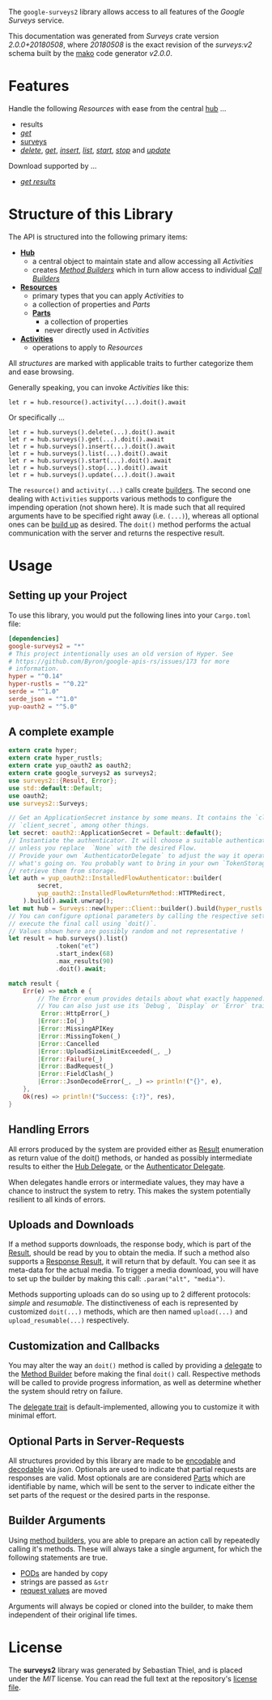 <!---
DO NOT EDIT !
This file was generated automatically from 'src/mako/api/README.md.mako'
DO NOT EDIT !
-->
The `google-surveys2` library allows access to all features of the *Google Surveys* service.

This documentation was generated from *Surveys* crate version *2.0.0+20180508*, where *20180508* is the exact revision of the *surveys:v2* schema built by the [mako](http://www.makotemplates.org/) code generator *v2.0.0*.
# Features

Handle the following *Resources* with ease from the central [hub](https://docs.rs/google-surveys2/2.0.0+20180508/google_surveys2/Surveys) ... 

* results
 * [*get*](https://docs.rs/google-surveys2/2.0.0+20180508/google_surveys2/api::ResultGetCall)
* [surveys](https://docs.rs/google-surveys2/2.0.0+20180508/google_surveys2/api::Survey)
 * [*delete*](https://docs.rs/google-surveys2/2.0.0+20180508/google_surveys2/api::SurveyDeleteCall), [*get*](https://docs.rs/google-surveys2/2.0.0+20180508/google_surveys2/api::SurveyGetCall), [*insert*](https://docs.rs/google-surveys2/2.0.0+20180508/google_surveys2/api::SurveyInsertCall), [*list*](https://docs.rs/google-surveys2/2.0.0+20180508/google_surveys2/api::SurveyListCall), [*start*](https://docs.rs/google-surveys2/2.0.0+20180508/google_surveys2/api::SurveyStartCall), [*stop*](https://docs.rs/google-surveys2/2.0.0+20180508/google_surveys2/api::SurveyStopCall) and [*update*](https://docs.rs/google-surveys2/2.0.0+20180508/google_surveys2/api::SurveyUpdateCall)


Download supported by ...

* [*get results*](https://docs.rs/google-surveys2/2.0.0+20180508/google_surveys2/api::ResultGetCall)



# Structure of this Library

The API is structured into the following primary items:

* **[Hub](https://docs.rs/google-surveys2/2.0.0+20180508/google_surveys2/Surveys)**
    * a central object to maintain state and allow accessing all *Activities*
    * creates [*Method Builders*](https://docs.rs/google-surveys2/2.0.0+20180508/google_surveys2/client::MethodsBuilder) which in turn
      allow access to individual [*Call Builders*](https://docs.rs/google-surveys2/2.0.0+20180508/google_surveys2/client::CallBuilder)
* **[Resources](https://docs.rs/google-surveys2/2.0.0+20180508/google_surveys2/client::Resource)**
    * primary types that you can apply *Activities* to
    * a collection of properties and *Parts*
    * **[Parts](https://docs.rs/google-surveys2/2.0.0+20180508/google_surveys2/client::Part)**
        * a collection of properties
        * never directly used in *Activities*
* **[Activities](https://docs.rs/google-surveys2/2.0.0+20180508/google_surveys2/client::CallBuilder)**
    * operations to apply to *Resources*

All *structures* are marked with applicable traits to further categorize them and ease browsing.

Generally speaking, you can invoke *Activities* like this:

```Rust,ignore
let r = hub.resource().activity(...).doit().await
```

Or specifically ...

```ignore
let r = hub.surveys().delete(...).doit().await
let r = hub.surveys().get(...).doit().await
let r = hub.surveys().insert(...).doit().await
let r = hub.surveys().list(...).doit().await
let r = hub.surveys().start(...).doit().await
let r = hub.surveys().stop(...).doit().await
let r = hub.surveys().update(...).doit().await
```

The `resource()` and `activity(...)` calls create [builders][builder-pattern]. The second one dealing with `Activities` 
supports various methods to configure the impending operation (not shown here). It is made such that all required arguments have to be 
specified right away (i.e. `(...)`), whereas all optional ones can be [build up][builder-pattern] as desired.
The `doit()` method performs the actual communication with the server and returns the respective result.

# Usage

## Setting up your Project

To use this library, you would put the following lines into your `Cargo.toml` file:

```toml
[dependencies]
google-surveys2 = "*"
# This project intentionally uses an old version of Hyper. See
# https://github.com/Byron/google-apis-rs/issues/173 for more
# information.
hyper = "^0.14"
hyper-rustls = "^0.22"
serde = "^1.0"
serde_json = "^1.0"
yup-oauth2 = "^5.0"
```

## A complete example

```Rust
extern crate hyper;
extern crate hyper_rustls;
extern crate yup_oauth2 as oauth2;
extern crate google_surveys2 as surveys2;
use surveys2::{Result, Error};
use std::default::Default;
use oauth2;
use surveys2::Surveys;

// Get an ApplicationSecret instance by some means. It contains the `client_id` and 
// `client_secret`, among other things.
let secret: oauth2::ApplicationSecret = Default::default();
// Instantiate the authenticator. It will choose a suitable authentication flow for you, 
// unless you replace  `None` with the desired Flow.
// Provide your own `AuthenticatorDelegate` to adjust the way it operates and get feedback about 
// what's going on. You probably want to bring in your own `TokenStorage` to persist tokens and
// retrieve them from storage.
let auth = yup_oauth2::InstalledFlowAuthenticator::builder(
        secret,
        yup_oauth2::InstalledFlowReturnMethod::HTTPRedirect,
    ).build().await.unwrap();
let mut hub = Surveys::new(hyper::Client::builder().build(hyper_rustls::HttpsConnector::with_native_roots()), auth);
// You can configure optional parameters by calling the respective setters at will, and
// execute the final call using `doit()`.
// Values shown here are possibly random and not representative !
let result = hub.surveys().list()
             .token("et")
             .start_index(68)
             .max_results(90)
             .doit().await;

match result {
    Err(e) => match e {
        // The Error enum provides details about what exactly happened.
        // You can also just use its `Debug`, `Display` or `Error` traits
         Error::HttpError(_)
        |Error::Io(_)
        |Error::MissingAPIKey
        |Error::MissingToken(_)
        |Error::Cancelled
        |Error::UploadSizeLimitExceeded(_, _)
        |Error::Failure(_)
        |Error::BadRequest(_)
        |Error::FieldClash(_)
        |Error::JsonDecodeError(_, _) => println!("{}", e),
    },
    Ok(res) => println!("Success: {:?}", res),
}

```
## Handling Errors

All errors produced by the system are provided either as [Result](https://docs.rs/google-surveys2/2.0.0+20180508/google_surveys2/client::Result) enumeration as return value of
the doit() methods, or handed as possibly intermediate results to either the 
[Hub Delegate](https://docs.rs/google-surveys2/2.0.0+20180508/google_surveys2/client::Delegate), or the [Authenticator Delegate](https://docs.rs/yup-oauth2/*/yup_oauth2/trait.AuthenticatorDelegate.html).

When delegates handle errors or intermediate values, they may have a chance to instruct the system to retry. This 
makes the system potentially resilient to all kinds of errors.

## Uploads and Downloads
If a method supports downloads, the response body, which is part of the [Result](https://docs.rs/google-surveys2/2.0.0+20180508/google_surveys2/client::Result), should be
read by you to obtain the media.
If such a method also supports a [Response Result](https://docs.rs/google-surveys2/2.0.0+20180508/google_surveys2/client::ResponseResult), it will return that by default.
You can see it as meta-data for the actual media. To trigger a media download, you will have to set up the builder by making
this call: `.param("alt", "media")`.

Methods supporting uploads can do so using up to 2 different protocols: 
*simple* and *resumable*. The distinctiveness of each is represented by customized 
`doit(...)` methods, which are then named `upload(...)` and `upload_resumable(...)` respectively.

## Customization and Callbacks

You may alter the way an `doit()` method is called by providing a [delegate](https://docs.rs/google-surveys2/2.0.0+20180508/google_surveys2/client::Delegate) to the 
[Method Builder](https://docs.rs/google-surveys2/2.0.0+20180508/google_surveys2/client::CallBuilder) before making the final `doit()` call. 
Respective methods will be called to provide progress information, as well as determine whether the system should 
retry on failure.

The [delegate trait](https://docs.rs/google-surveys2/2.0.0+20180508/google_surveys2/client::Delegate) is default-implemented, allowing you to customize it with minimal effort.

## Optional Parts in Server-Requests

All structures provided by this library are made to be [encodable](https://docs.rs/google-surveys2/2.0.0+20180508/google_surveys2/client::RequestValue) and 
[decodable](https://docs.rs/google-surveys2/2.0.0+20180508/google_surveys2/client::ResponseResult) via *json*. Optionals are used to indicate that partial requests are responses 
are valid.
Most optionals are are considered [Parts](https://docs.rs/google-surveys2/2.0.0+20180508/google_surveys2/client::Part) which are identifiable by name, which will be sent to 
the server to indicate either the set parts of the request or the desired parts in the response.

## Builder Arguments

Using [method builders](https://docs.rs/google-surveys2/2.0.0+20180508/google_surveys2/client::CallBuilder), you are able to prepare an action call by repeatedly calling it's methods.
These will always take a single argument, for which the following statements are true.

* [PODs][wiki-pod] are handed by copy
* strings are passed as `&str`
* [request values](https://docs.rs/google-surveys2/2.0.0+20180508/google_surveys2/client::RequestValue) are moved

Arguments will always be copied or cloned into the builder, to make them independent of their original life times.

[wiki-pod]: http://en.wikipedia.org/wiki/Plain_old_data_structure
[builder-pattern]: http://en.wikipedia.org/wiki/Builder_pattern
[google-go-api]: https://github.com/google/google-api-go-client

# License
The **surveys2** library was generated by Sebastian Thiel, and is placed 
under the *MIT* license.
You can read the full text at the repository's [license file][repo-license].

[repo-license]: https://github.com/Byron/google-apis-rsblob/master/LICENSE.md

